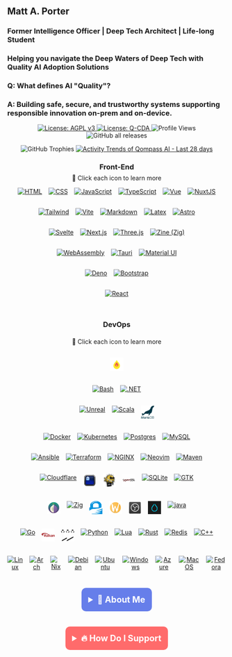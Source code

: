 <!-- /phaedrusflow/phaedrusflow/README.md-->
<!-- Qompass AI Founder Github Profile-->
<!--Copyright (C) 2025 Qompass AI, All rights reserved-->
<!------------------------------------------------------>

<h2>Matt A. Porter</h2>

<h3>Former Intelligence Officer | Deep Tech Architect | Life-long Student</h3>

<h3>Helping you navigate the Deep Waters of Deep Tech with Quality AI Adoption Solutions</h3>

<!-- [![Quality AI: Safe, Secure & Trustworthy](assets/images/mlkem-visualization.png)](https://phaedrusflow.github.io/phaedrusflow/diagrams/mlkem/) -->

<h3>Q: What defines AI "Quality"?</h3>

<h3>A: Building safe, secure, and trustworthy systems supporting responsible innovation on-prem and on-device.</h3>

<p align="center">
  <a href="https://www.gnu.org/licenses/agpl-3.0">
    <img src="https://img.shields.io/badge/License-AGPL%20v3-blue.svg" alt="License: AGPL v3">
  </a>
  <a href="./LICENSE-QCDA">
    <img src="https://img.shields.io/badge/license-Q--CDA-lightgrey.svg" alt="License: Q-CDA">
  </a>
  <img src="https://komarev.com/ghpvc/?username=phaedrusflow" alt="Profile Views">
  <img src="https://img.shields.io/github/downloads/phaedrusflow/phaedrusflow/total?style=flat-square"
    alt="GitHub all releases">
</p>

<div align="center">
  <img
    src="https://github-profile-trophy.vercel.app/?username=phaedrusflow&theme=gruvbox&no-frame=true&no-bg=true&margin-w=20&margin-h=15&column=3&rank=SECRET,SSS,SS"
    alt="GitHub Trophies" />

  <a href="https://next.ossinsight.io/widgets/official/compose-activity-trends?repo_id=41986369" target="_phaedrusflow">
    <picture>
      <source media="(prefers-color-scheme: dark)"
        srcset="https://next.ossinsight.io/widgets/official/compose-activity-trends/thumbnail.png?repo_id=41986369&image_size=auto&color_scheme=dark"
        width="815" height="auto">
      <img alt="Activity Trends of Qompass AI - Last 28 days"
        src="https://next.ossinsight.io/widgets/official/compose-activity-trends/thumbnail.png?repo_id=41986369&image_size=auto&color_scheme=light"
        width="815" height="auto">
    </picture>
  </a>
</div>

  <div align="center">
    <h3 align="center">Front-End</h3>
    <p align="center" style="font-size: 14px; margin-top: -10px;">
      <span>🔗 Click each icon to learn more</span>
    </p>
    <div class="tech-pyramid" style="display: flex; flex-direction: column; align-items: center; gap: 15px;">
      <div class="icon-row" style="display: flex; justify-content: center; gap: 15px; margin-bottom: 15px;">
        <a href="https://github.com/qompassai/html" class="icon-link">
          <img src="https://skillicons.dev/icons?i=html" alt="HTML" width="30" height="30" title="HTML" />
        </a>
        <a href="https://github.com/qompassai/css" class="icon-link">
          <img src="https://skillicons.dev/icons?i=css" alt="CSS" width="30" height="30" title="CSS" />
        </a>
        <a href="https://github.com/qompassai/javascript" class="icon-link">
          <img src="https://skillicons.dev/icons?i=js" alt="JavaScript" width="30" height="30" title="JavaScript" />
        </a>
        <a href="https://github.com/qompassai/typescript" class="icon-link">
          <img src="https://skillicons.dev/icons?i=ts" alt="TypeScript" width="30" height="30" title="TypeScript" />
        </a>
        <a href="https://github.com/qompassai/vue" class="icon-link">
          <img src="https://skillicons.dev/icons?i=vue" alt="Vue" width="30" height="30" title="Vue" />
        </a>
        <a href="https://github.com/qompassai/nuxtjs" class="icon-link">
          <img src="https://skillicons.dev/icons?i=nuxtjs" alt="NuxtJS" width="30" height="30" title="NuxtJS" />
        </a>
      </div>
      <div class="icon-row" style="display: flex; justify-content: center; gap: 15px; margin-bottom: 15px;">
        <a href="https://github.com/qompassai/tailwind" class="icon-link">
          <img src="https://skillicons.dev/icons?i=tailwind" alt="Tailwind" width="30" height="30" title="Tailwind" />
        </a>
        <a href="https://github.com/qompassai/vite" class="icon-link">
          <img src="https://skillicons.dev/icons?i=vite" alt="Vite" width="30" height="30" title="Vite" />
        </a>
        <a href="https://github.com/qompassai/markdown" class="icon-link">
          <img src="https://skillicons.dev/icons?i=md" alt="Markdown" width="30" height="30" title="Markdown" />
        </a>
        <a href="https://github.com/qompassai/latex" class="icon-link">
          <img src="https://skillicons.dev/icons?i=latex" alt="Latex" width="30" height="30" title="Latex" />
        </a>
        <a href="https://github.com/qompassai/astro" class="icon-link">
          <img src="https://skillicons.dev/icons?i=astro" alt="Astro" width="30" height="30" title="Astro" />
        </a>
      </div>
      <div class="icon-row" style="display: flex; justify-content: center; gap: 15px; margin-bottom: 15px;">
        <a href="https://github.com/qompassai/svelte" class="icon-link">
          <img src="https://skillicons.dev/icons?i=svelte" alt="Svelte" width="30" height="30" title="Svelte" />
        </a>
        <a href="https://github.com/qompassai/nextjs" class="icon-link">
          <img src="https://skillicons.dev/icons?i=nextjs" alt="Next.js" width="30" height="30" title="Next.js" />
        </a>
        <a href="https://github.com/qompassai/threejs" class="icon-link">
          <img src="https://skillicons.dev/icons?i=threejs" alt="Three.js" width="30" height="30" title="Three.js" />
        </a>
        <a href="https://github.com/qompassai/Zig" class="icon-link">
          <img src="https://skillicons.dev/icons?i=zig" alt="Zine (Zig)" width="30" height="30" title="Zine (Zig)" />
        </a>
      </div>
      <div class="icon-row" style="display: flex; justify-content: center; gap: 15px; margin-bottom: 15px;">
        <a href="https://github.com/qompassai/wasm" class="icon-link">
          <img src="https://skillicons.dev/icons?i=wasm" alt="WebAssembly" width="30" height="30" title="WebAssembly" />
        </a>
        <a href="https://github.com/qompassai/tauri" class="icon-link">
          <img src="https://skillicons.dev/icons?i=tauri" alt="Tauri" width="30" height="30" title="Tauri" />
        </a>
        <a href="https://github.com/qompassai/materialui" class="icon-link">
          <img src="https://skillicons.dev/icons?i=materialui" alt="Material UI" width="30" height="30"
            title="Material UI" />
        </a>
      </div>
      <div class="icon-row" style="display: flex; justify-content: center; gap: 15px; margin-bottom: 15px;">
        <a href="https://github.com/qompassai/deno" class="icon-link">
          <img src="https://skillicons.dev/icons?i=deno" alt="Deno" width="30" height="30" title="Deno" />
        </a>
        <a href="https://github.com/qompassai/bootstrap" class="icon-link">
          <img src="https://skillicons.dev/icons?i=bootstrap" alt="Bootstrap" width="30" height="30"
            title="Bootstrap" />
        </a>
      </div>
      <div class="icon-row" style="display: flex; justify-content: center; gap: 15px; margin-bottom: 15px;">
        <a href="https://github.com/qompassai/react" class="icon-link">
          <img src="https://skillicons.dev/icons?i=react" alt="React" width="30" height="30" title="React" />
        </a>
      </div>
      <h3 align="center">DevOps</h3>
      <p align="center" style="font-size: 14px; margin-top: -10px;">
        <span>🔗 Click each icon to learn more</span>
      </p>
      <div class="icon-row" style="display: flex; justify-content: center; gap: 15px; margin-bottom: 15px;">
        <a href="https://github.com/qompassai/mojo" class="icon-link">
          <img src="https://raw.githubusercontent.com/PhaedrusFlow/phaedrusflow/main/assets/icons/mojo.svg" alt="Mojo"
            width="30" height="30" title="Mojo" />
        </a>
      </div>
      <div class="icon-row" style="display: flex; justify-content: center; gap: 15px; margin-bottom: 15px;">
        <a href="https://github.com/qompassai/shell" class="icon-link">
          <img src="https://skillicons.dev/icons?i=bash" alt="Bash" width="30" height="30" title="Bash" />
        </a>
        <a href="https://github.com/qompassai/dotnet" class="icon-link">
          <img src="https://skillicons.dev/icons?i=dotnet" alt=".NET" width="30" height="30" title=".NET" />
        </a>
      </div>
      <div class="icon-row" style="display: flex; justify-content: center; gap: 15px; margin-bottom: 15px;">
        <a href="https://github.com/qompassai/unreal" class="icon-link">
          <img src="https://skillicons.dev/icons?i=unreal" alt="Unreal" width="30" height="30" title="Unreal" />
        </a>
        <a href="https://github.com/qompassai/scala" class="icon-link">
          <img src="https://skillicons.dev/icons?i=scala" alt="Scala" width="30" height="30" title="Scala" />
        </a>
        <a href="https://github.com/qompassai/mariadb" class="icon-link">
          <img src="assets/icons/mariadb.svg" alt="MariaDB" width="30" height="30" title="MariaDB" />
        </a>
      </div>
      <div class="icon-row" style="display: flex; justify-content: center; gap: 15px; margin-bottom: 15px;">
        <a href="https://github.com/qompassai/containers" class="icon-link">
          <img src="https://skillicons.dev/icons?i=docker" alt="Docker" width="30" height="30" title="Docker" />
        </a>
        <a href="https://github.com/qompassai/k8s" class="icon-link">
          <img src="https://skillicons.dev/icons?i=kubernetes" alt="Kubernetes" width="30" height="30"
            title="Kubernetes" />
        </a>
        <a href="https://github.com/qompassai/psql" class="icon-link">
          <img src="https://skillicons.dev/icons?i=postgres" alt="Postgres" width="30" height="30" title="Postgres" />
        </a>
        <a href="https://github.com/qompassai/mysql" class="icon-link">
          <img src="https://skillicons.dev/icons?i=mysql" alt="MySQL" width="30" height="30" title="MySQL" />
        </a>
      </div>
      <div class="icon-row" style="display: flex; justify-content: center; gap: 15px; margin-bottom: 15px;">
        <a href="https://github.com/qompassai/ansible" class="icon-link">
          <img src="https://skillicons.dev/icons?i=ansible" alt="Ansible" width="30" height="30" title="Ansible" />
        </a>
        <a href="https://github.com/qompassai/terraform" class="icon-link">
          <img src="https://skillicons.dev/icons?i=terraform" alt="Terraform" width="30" height="30"
            title="Terraform" />
        </a>
        <a href="https://github.com/qompassai/nginx" class="icon-link">
          <img src="https://skillicons.dev/icons?i=nginx" alt="NGINX" width="30" height="30" title="NGINX" />
        </a>
        <a href="https://github.com/qompassai/Diver" class="icon-link">
          <img src="https://skillicons.dev/icons?i=neovim" alt="Neovim" width="30" height="30" title="Neovim" />
        </a>
        <a href="https://github.com/qompassai/maven" class="icon-link">
          <img src="https://skillicons.dev/icons?i=maven" alt="Maven" width="30" height="30" title="Maven" />
        </a>
      </div>
      <div class="icon-row" style="display: flex; justify-content: center; gap: 15px; margin-bottom: 15px;">
        <a href="https://github.com/qompassai/qai" class="icon-link">
          <img src="https://skillicons.dev/icons?i=cloudflare" alt="Cloudflare" width="30" height="30"
            title="Cloudflare" />
        </a>
        <a href="https://github.com/qompassai/shell" class="icon-link">
          <img src="assets/icons/ghostty.svg" alt="Ghostty" width="30" height="30" title="Ghostty" />
        </a>
        <a href="https://github.com/qompassai/qssh" class="icon-link">
          <img src="assets/icons/openssh.svg" alt="OpenSSH" width="30" height="30" title="OpenSSH" />
        </a>
        <a href="https://github.com/qompassai/qssl" class="icon-link">
          <img src="assets/icons/openssl.svg" alt="OpenSSL" width="30" height="30" title="OpenSSL" />
        </a>
        <a href="https://github.com/qompassai/sqlite" class="icon-link">
          <img src="https://skillicons.dev/icons?i=sqlite" alt="SQLite" width="30" height="30" title="SQLite" />
        </a>
        <a href="https://github.com/qompassai/gtk" class="icon-link">
          <img src="https://skillicons.dev/icons?i=gtk" alt="GTK" width="30" height="30" title="GTK" />
        </a>
      </div>
      <div class="icon-row" style="display: flex; justify-content: center; gap: 15px; margin-bottom: 15px;">
        <a href="https://github.com/qompassai/Tor" class="icon-link">
          <img src="assets/icons/tor.svg" alt="Tor" width="30" height="30" title="Tor" />
        </a>
        <a href="https://github.com/qompassai/Zig" class="icon-link">
          <img src="https://skillicons.dev/icons?i=zig" alt="Zig" width="30" height="30" title="Zig" />
        </a>
        <a href="https://github.com/qompassai/qpg" class="icon-link">
          <img src="assets/icons/gnupg.svg" alt="GnuPG" width="30" height="30" title="GnuPG" />
        </a>
        <a href="https://github.com/qompassai/wayland" class="icon-link">
          <img src="assets/icons/wayland.svg" alt="Wayland" width="30" height="30" title="Wayland" />
        </a>
        <a href="https://github.com/qompassai/obs" class="icon-link">
          <img src="assets/icons/obs-studio.svg" alt="OBS" width="30" height="30" title="OBS" />
        </a>
        <a href="https://github.com/qompassai/Hyprland" class="icon-link">
          <img src="assets/icons/hyprland.svg" alt="Hyprland" width="30" height="30" title="Hyprland" />
        </a>
        <a href="https://github.com/qompassai/java" class="icon-link">
          <img src="https://skillicons.dev/icons?i=java" alt="java" width="30" height="30" title="Java" />
        </a>
      </div>
      <div class="icon-row" style="display: flex; justify-content: center; gap: 15px; margin-bottom: 15px;">
        <a href="https://github.com/qompassai/go" class="icon-link">
          <img src="https://skillicons.dev/icons?i=go" alt="Go" width="30" height="30" title="Go" />
        </a>
        <a href="https://github.com/qompassai/Vulkan" class="icon-link">
          <img src="assets/icons/vulkan.svg" alt="Vulkan" width="30" height="30" title="Vulkan" />
        </a>
        <a href="https://github.com/qompassai/pipewire" class="icon-link">
          <img src="assets/icons/pipewire.svg" alt="Pipewire" width="30" height="30" title="Pipewire" />
        </a><a href="https://github.com/qompassai/Python" class="icon-link">
          <img src="https://skillicons.dev/icons?i=python" alt="Python" width="30" height="30" title="Python" />
        </a>
        <a href="https://github.com/qompassai/Lua" class="icon-link">
          <img src="https://skillicons.dev/icons?i=lua" alt="Lua" width="30" height="30" title="Lua" />
        </a>
        <a href="https://github.com/qompassai/Rust" class="icon-link">
          <img src="https://skillicons.dev/icons?i=rust" alt="Rust" width="30" height="30" title="Rust" />
        </a>
        <a href="https://github.com/qompassai/valkey" class="icon-link">
          <img src="https://skillicons.dev/icons?i=redis" alt="Redis" width="30" height="30" title="Redis" />
        </a>
        <a href="https://github.com/qompassai/cpp" class="icon-link">
          <img src="https://skillicons.dev/icons?i=cpp" alt="C++" width="30" height="30" title="C++" />
        </a>
      </div>
      <div class="icon-row" style="display: flex; justify-content: center; gap: 15px; margin-bottom: 15px;">
        <a href="https://github.com/qompassai/linux" class="icon-link">
          <img src="https://skillicons.dev/icons?i=linux" alt="Linux" width="30" height="30" title="Linux" />
        </a>
        <a href="https://github.com/qompassai/arch" class="icon-link">
          <img src="https://skillicons.dev/icons?i=arch" alt="Arch" width="30" height="30" title="Arch" />
        </a>
        <a href="https://github.com/qompassai/nix" class="icon-link">
          <img src="https://skillicons.dev/icons?i=nix" alt="Nix" width="30" height="30" title="Nix" />
        </a>
        <a href="https://github.com/qompassai/debian" class="icon-link">
          <img src="https://skillicons.dev/icons?i=debian" alt="Debian" width="30" height="30" title="Debian" />
        </a>
        <a href="https://github.com/qompassai/ubuntu" class="icon-link">
          <img src="https://skillicons.dev/icons?i=ubuntu" alt="Ubuntu" width="30" height="30" title="Ubuntu" />
        </a>
        <a href="https://github.com/qompassai/windows" class="icon-link">
          <img src="https://skillicons.dev/icons?i=windows" alt="Windows" width="30" height="30" title="Windows" />
        </a>
        <a href="https://github.com/qompassai/azure" class="icon-link">
          <img src="https://skillicons.dev/icons?i=azure" alt="Azure" width="30" height="30" title="Azure" />
        </a>
        <a href="https://github.com/qompassai/apple" class="icon-link">
          <img src="https://skillicons.dev/icons?i=apple" alt="MacOS" width="30" height="30" title="MacOS" />
        </a>
        <a href="https://github.com/qompassai/fedora" class="icon-link">
          <img src="https://skillicons.dev/icons?i=redhat" alt="Fedora" width="30" height="30" title="Fedora" />
        </a>
      </div>

<details>
    <summary
      style="font-size: 1.4em; font-weight: bold; padding: 15px; background: #667eea; color: white; border-radius: 10px; cursor: pointer; margin: 10px 0;">
      <strong>🧭 About Me</strong>
    </summary>
    <blockquote
      style="font-size: 1.2em; line-height: 1.8; padding: 25px; background: #f8f9fa; border-left: 6px solid #667eea; border-radius: 8px; margin: 15px 0; box-shadow: 0 2px 8px rgba(0,0,0,0.1);">
      <div align="center">
        <p>Matthew A. Porter<br>
          Former Intelligence Officer<br>
          Educator & Learner<br>
          DeepTech Founder & CEO</p>
      </div>
      <h3>Publications</h3>
      <p>
        <a href="https://orcid.org/0000-0002-0302-4812">
          <img src="https://img.shields.io/badge/ORCID-0000--0002--0302--4812-green?style=flat-square&logo=orcid"
            alt="ORCID">
        </a>
        <a href="https://www.researchgate.net/profile/Matt-Porter-7">
          <img
            src="https://img.shields.io/badge/ResearchGate-Open--Research-blue?style=flat-square&logo=researchgate"
            alt="ResearchGate">
        </a>
        <a href="https://zenodo.org/communities/qompassai">
          <img src="https://img.shields.io/badge/Zenodo-Publications-blue?style=flat-square&logo=zenodo"
            alt="Zenodo">
        </a>
      </p>
      <h3>Developer Programs</h3>
      [![NVIDIA
      Developer](https://img.shields.io/badge/NVIDIA-Developer_Program-76B900?style=for-the-badge\&logo=nvidia\&logoColor=white)](https://developer.nvidia.com/)
      [![Meta
      Developer](https://img.shields.io/badge/Meta-Developer_Program-0668E1?style=for-the-badge\&logo=meta\&logoColor=white)](https://developers.facebook.com/)
      [![HackerOne](https://img.shields.io/badge/-HackerOne-%23494649?style=for-the-badge\&logo=hackerone\&logoColor=white)](https://hackerone.com/phaedrusflow)
      [![HuggingFace](https://img.shields.io/badge/HuggingFace-qompass-yellow?style=flat-square\&logo=huggingface)](https://huggingface.co/qompass)
      [![Epic Games
      Developer](https://img.shields.io/badge/Epic_Games-Developer_Program-313131?style=for-the-badge\&logo=epic-games\&logoColor=white)](https://dev.epicgames.com/)
      <h3>Professional Profiles</h3>
      <p>
        <a href="https://www.linkedin.com/in/matt-a-porter-103535224/">
          <img src="https://img.shields.io/badge/LinkedIn-Matt--Porter-blue?style=flat-square&logo=linkedin"
            alt="Personal LinkedIn">
        </a>
        <a href="https://www.linkedin.com/company/95058568/">
          <img src="https://img.shields.io/badge/LinkedIn-Qompass--AI-blue?style=flat-square&logo=linkedin"
            alt="Startup LinkedIn">
        </a>
      </p>
      <h3>Social Media</h3>
      <p>
        <a href="https://twitter.com/PhaedrusFlow">
          <img src="https://img.shields.io/badge/Twitter-@PhaedrusFlow-blue?style=flat-square&logo=twitter"
            alt="X/Twitter">
        </a>
        <a href="https://www.instagram.com/phaedrusflow">
          <img src="https://img.shields.io/badge/Instagram-phaedrusflow-purple?style=flat-square&logo=instagram"
            alt="Instagram">
        </a>
        <a href="https://www.youtube.com/@qompassai">
          <img src="https://img.shields.io/badge/YouTube-QompassAI-red?style=flat-square&logo=youtube"
            alt="YouTube">
        </a>
      </p>
    </blockquote>
  </details>

  <details>
    <summary
      style="font-size: 1.4em; font-weight: bold; padding: 15px; background: #ff6b6b; color: white; border-radius: 10px; cursor: pointer; margin: 10px 0;">
      <strong>🔥 How Do I Support</strong>
    </summary>
    <blockquote>
      style="font-size: 1.2em; line-height: 1.8; padding: 25px; background: #fff5f5; border-left: 6px solid #ff6b6b; border-radius: 8px; margin: 15px 0; box-shadow: 0 2px 8px rgba(0,0,0,0.1);">
      <div align="center">
        <table>
          <tr>
            <th align="center">🏛️ Qompass AI Pre-Seed Funding 2023-2025</th>
            <th align="center">🏆 Amount</th>
            <th align="center">📅 Date</th>
          </tr>
          <tr>
            <td><a href="https://github.com/qompassai/r4r"
                title="RJOS/Zimmer Biomet Research Grant Repository">RJOS/Zimmer Biomet Research Grant</a></td>
            <td align="center">$30,000</td>
            <td align="center">March 2024</td>
          </tr>
          <tr>
            <td><a href="https://github.com/qompassai/PathFinders" title="GitHub Repository">Pathfinders Intern
                Program</a><br>
              <small><a
                  href="https://www.linkedin.com/posts/evergreenbio_bioscience-internships-workforcedevelopment-activity-7253166461416812544-uWUM/"
                  target="_blank">View on LinkedIn</a></small>
            </td>
            <td align="center">$2,000</td>
            <td align="center">October 2024</td>
          </tr>
        </table>
        <br>
        <h4>🤝 How To Support Our Mission</h4>
        [![GitHub
        Sponsors](https://img.shields.io/badge/GitHub-Sponsor-EA4AAA?style=for-the-badge\&logo=github-sponsors\&logoColor=white)](https://github.com/sponsors/phaedrusflow)
        [![Patreon](https://img.shields.io/badge/Patreon-Support-F96854?style=for-the-badge\&logo=patreon\&logoColor=white)](https://patreon.com/qompassai)
        [![Liberapay](https://img.shields.io/badge/Liberapay-Donate-F6C915?style=for-the-badge\&logo=liberapay\&logoColor=black)](https://liberapay.com/qompassai)
        [![Open
        Collective](https://img.shields.io/badge/Open%20Collective-Support-7FADF2?style=for-the-badge\&logo=opencollective\&logoColor=white)](https://opencollective.com/qompassai)
        [![Buy Me A
        Coffee](https://img.shields.io/badge/Buy%20Me%20A%20Coffee-Support-FFDD00?style=for-the-badge\&logo=buy-me-a-coffee\&logoColor=black)](https://www.buymeacoffee.com/phaedrusflow)
        <details markdown="1">
          <summary><strong>🔐 Cryptocurrency Donations</strong></summary>
          **Monero (XMR):**
          <div align="center">
            <img src="./assets/monero-qr.svg" alt="Monero QR Code" width="180">
          </div>
          <div style="margin: 10px 0;">
            <code>42HGspSFJQ4MjM5ZusAiKZj9JZWhfNgVraKb1eGCsHoC6QJqpo2ERCBZDhhKfByVjECernQ6KeZwFcnq8hVwTTnD8v4PzyH</code>
          </div>
          <button
            onclick="navigator.clipboard.writeText('42HGspSFJQ4MjM5ZusAiKZj9JZWhfNgVraKb1eGCsHoC6QJqpo2ERCBZDhhKfByVjECernQ6KeZwFcnq8hVwTTnD8v4PzyH')"
            style="padding: 6px 12px; background: #FF6600; color: white; border: none; border-radius: 4px; cursor: pointer;">
            📋 Copy Address
          </button>
          <p><i>Funding helps us continue our research at the intersection of AI, healthcare, and education</i></p>
</blockquote>
  </details>
  </details>

